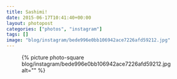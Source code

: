 ```yaml
---
title: Sashimi!
date: 2015-06-17T10:41:40+00:00
layout: photopost
categories: ["photos", "instagram"]
tags: []
image: "blog/instagram/bede996e0bb106942ace7226afd59212.jpg"
---
```


<figure class="photo photo--square">
  {% picture photo-square blog/instagram/bede996e0bb106942ace7226afd59212.jpg alt="" %}
</figure>



